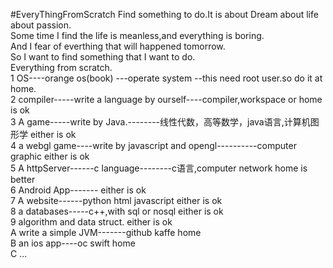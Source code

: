 #EveryThingFromScratch
Find something to do.It is about Dream about life about passion.   
Some time I find the life is meanless,and everything is boring.   
And I fear of everthing that will happened tomorrow.   
So I want to find something that I want to do.   
Everything from scratch.   
1 OS----orange os(book) ---operate system   --this need root user.so do it at home.    
2 compiler-----write a language by ourself----compiler,workspace or home is ok    
3 A game-----write by Java.--------线性代数，高等数学，java语言,计算机图形学  either is ok    
4 a webgl game----write by javascript and opengl----------computer graphic   either is ok    
5 A httpServer------c language--------c语言,computer network   home is better     
6 Android App-------                                           either is ok   
7 A website------python html javascript                        either is ok    
8 a databases-----c++,with sql or nosql                        either is ok    
9 algorithm and data struct.                                   either is ok   
A write a simple JVM-------github kaffe                         home    
B an ios app----oc swift                                       home    
C ...  
